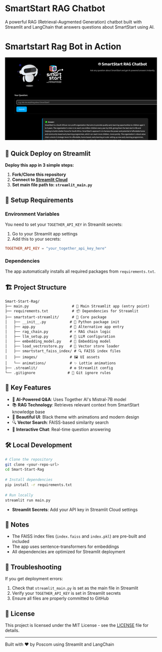 # SmartStart RAG Chatbot

A powerful RAG (Retrieval-Augmented Generation) chatbot built with Streamlit and LangChain that answers questions about SmartStart using AI.

# Smartstart Rag Bot in Action

![SmartStart Bot](https://github.com/Poscom2010/SmartStartChatBot/blob/main/smartstart_streamlit/images/Smartstart%20Rag%20pic.png)
## 🚀 Quick Deploy on Streamlit

**Deploy this app in 3 simple steps:**

1. **Fork/Clone this repository**
2. **Connect to [Streamlit Cloud](https://streamlit.io/cloud)**
3. **Set main file path to: `streamlit_main.py`**

## 🔧 Setup Requirements

### Environment Variables
You need to set your `TOGETHER_API_KEY` in Streamlit secrets:

1. Go to your Streamlit app settings
2. Add this to your secrets:
```toml
TOGETHER_API_KEY = "your_together_api_key_here"
```

### Dependencies
The app automatically installs all required packages from `requirements.txt`.

## 🏗️ Project Structure

```
Smart-Start-Rag/
├── main.py                    # 🎯 Main Streamlit app (entry point)
├── requirements.txt           # 📦 Dependencies for Streamlit
├── smartstart-streamlit/      # 📁 Core package
│   ├── __init__.py           # 🐍 Python package init
│   ├── app.py                # 🔧 Alternative app entry
│   ├── rag_chain.py          # ⚡ RAG chain logic
│   ├── llm_setup.py          # 🤖 LLM configuration
│   ├── embedding_model.py    # 🧠 Embedding model
│   ├── load_vectrostore.py   # 💾 Vector store loader
│   ├── smartstart_faiss_index/ # 🔍 FAISS index files
│   ├── images/               # 🖼️ UI assets
│   └── animations/           # ✨ Lottie animations
├── .streamlit/               # ⚙️ Streamlit config
└── .gitignore               # 🚫 Git ignore rules
```

## 🎯 Key Features

- 🤖 **AI-Powered Q&A**: Uses Together AI's Mistral-7B model
- 📚 **RAG Technology**: Retrieves relevant context from SmartStart knowledge base
- 🎨 **Beautiful UI**: Black theme with animations and modern design
- 🔍 **Vector Search**: FAISS-based similarity search
- 💬 **Interactive Chat**: Real-time question answering

## 🛠️ Local Development

```bash
# Clone the repository
git clone <your-repo-url>
cd Smart-Start-Rag

# Install dependencies
pip install -r requirements.txt

# Run locally
streamlit run main.py
```


- **Streamlit Secrets**: Add your API key in Streamlit Cloud settings

## 📝 Notes

- The FAISS index files (`index.faiss` and `index.pkl`) are pre-built and included
- The app uses sentence-transformers for embeddings
- All dependencies are optimized for Streamlit deployment

## 🚨 Troubleshooting

If you get deployment errors:
1. Check that `streamlit_main.py` is set as the main file in Streamlit
2. Verify your `TOGETHER_API_KEY` is set in Streamlit secrets
3. Ensure all files are properly committed to GitHub

## 📄 License

This project is licensed under the MIT License - see the [LICENSE](LICENSE) file for details.

---

Built with ❤️ by Poscom using Streamlit and LangChain
